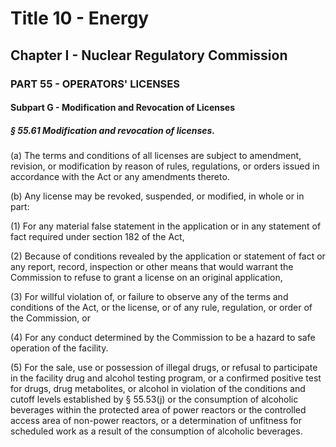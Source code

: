 
# Title 10 - Energy
## Chapter I - Nuclear Regulatory Commission
### PART 55 - OPERATORS' LICENSES
#### Subpart G - Modification and Revocation of Licenses
##### § 55.61 Modification and revocation of licenses.

(a) The terms and conditions of all licenses are subject to amendment, revision, or modification by reason of rules, regulations, or orders issued in accordance with the Act or any amendments thereto.

(b) Any license may be revoked, suspended, or modified, in whole or in part:

(1) For any material false statement in the application or in any statement of fact required under section 182 of the Act,

(2) Because of conditions revealed by the application or statement of fact or any report, record, inspection or other means that would warrant the Commission to refuse to grant a license on an original application,

(3) For willful violation of, or failure to observe any of the terms and conditions of the Act, or the license, or of any rule, regulation, or order of the Commission, or

(4) For any conduct determined by the Commission to be a hazard to safe operation of the facility.

(5) For the sale, use or possession of illegal drugs, or refusal to participate in the facility drug and alcohol testing program, or a confirmed positive test for drugs, drug metabolites, or alcohol in violation of the conditions and cutoff levels established by § 55.53(j) or the consumption of alcoholic beverages within the protected area of power reactors or the controlled access area of non-power reactors, or a determination of unfitness for scheduled work as a result of the consumption of alcoholic beverages.
